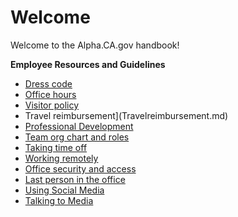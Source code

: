 # Welcome

Welcome to the Alpha.CA.gov handbook!
  
**Employee Resources and Guidelines**

* [Dress code](dresscode.md)
* [Office hours](officehours.md)
* [Visitor policy](visitorpolicy.md)
* Travel reimbursement](Travelreimbursement.md)
* [Professional Development](Professionaldevelopment.md)
* [Team org chart and roles](org.md)
* [Taking time off](timeoff.md)
* [Working remotely](workingremotely.md)
* [Office security and access](officeaccess.md)
* [Last person in the office](lastpersontoleave.md)
* [Using Social Media](socialmedia.md)
* [Talking to Media](talkmedia.md)

